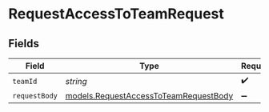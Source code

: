# RequestAccessToTeamRequest


## Fields

| Field                                                                                | Type                                                                                 | Required                                                                             | Description                                                                          |
| ------------------------------------------------------------------------------------ | ------------------------------------------------------------------------------------ | ------------------------------------------------------------------------------------ | ------------------------------------------------------------------------------------ |
| `teamId`                                                                             | *string*                                                                             | :heavy_check_mark:                                                                   | N/A                                                                                  |
| `requestBody`                                                                        | [models.RequestAccessToTeamRequestBody](../models/requestaccesstoteamrequestbody.md) | :heavy_minus_sign:                                                                   | N/A                                                                                  |